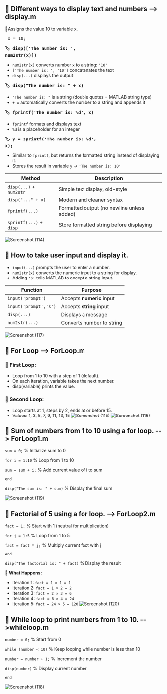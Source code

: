 ## 🎯 Different ways to display text and numbers --> display.m

🔸Assigns the value 10 to variable x.
<pre> x = 10;</pre>

**<pre>🏷️ disp(['The number is: ', num2str(x)])</pre>**
- ```num2str(x)``` converts number ```x``` to a string: ```'10'```
- ```['The number is: ', '10']``` concatenates the text
- ```disp(...)``` displays the output

**<pre>🏷️ disp("The number is: " + x)</pre>**
- ```"The number is: "``` is a string (double quotes = MATLAB string type)
- ```+ x``` automatically converts the number to a string and appends it

**<pre>🏷️ fprintf('The number is: %d', x)</pre>**
- ```fprintf``` formats and displays text
- ```%d``` is a placeholder for an integer

**<pre>🏷️ y = sprintf('The number is: %d', x);</pre>**
- Similar to ```fprintf```, but returns the formatted string instead of displaying it.
- Stores the result in variable ```y``` → ```'The number is: 10'```

| Method | Description |
| -------- | -------- |
| ```disp(...)``` + ```num2str``` | Simple text display, old-style |
| ```disp("..." + x)``` | Modern and cleaner syntax |
| ```fprintf(...)``` | Formatted output (no newline unless added) |
| ```sprintf(...)``` + ```disp``` | Store formatted string before displaying |

![Screenshot (114)](https://github.com/user-attachments/assets/9cb3c82f-99c9-462f-8aa6-d5e4e2161334)

## 🎯 How to take user input and display it.
- ```input(...)``` prompts the user to enter a number.
- ```num2str(x)``` converts the numeric input to a string for display.
- Adding ```'s'``` tells MATLAB to accept a string input.

| Function | Purpose |
| -------- | -------- |
| ```input('prompt')``` |	Accepts **numeric** input |
| ```input('prompt','s')``` |	Accepts **string** input |
| ```disp(...)``` |	Displays a message |
| ```num2str(...)``` |	Converts number to string |

![Screenshot (117)](https://github.com/user-attachments/assets/25acfc23-c9b1-4f24-a04f-1b7563cfa960)

## 🎯 For Loop --> ForLoop.m
### 🔁 First Loop:
- Loop from 1 to 10 with a step of 1 (default).
- On each iteration, variable takes the next number.
- disp(variable) prints the value.

### 🔁 Second Loop:
- Loop starts at 1, steps by 2, ends at or before 15.
- Values: 1, 3, 5, 7, 9, 11, 13, 15
![Screenshot (115)](https://github.com/user-attachments/assets/45dba88e-62c8-43ce-8462-faeb007d6e53)
![Screenshot (116)](https://github.com/user-attachments/assets/e9ddd410-2e39-4fb8-9994-34dd0341b2fe)

## 🎯 Sum of numbers from 1 to 10 using a for loop. --> ForLoop1.m
```sum = 0;```                   % Initialize sum to 0

```for i = 1:10```               % Loop from 1 to 10

```sum = sum + i;```             % Add current value of i to sum
    
```end```

```disp("The sum is: " + sum)``` % Display the final sum

![Screenshot (119)](https://github.com/user-attachments/assets/aa31b9fb-6d3c-47f5-af18-cde4c7e628a6)

## 🎯 Factorial of 5 using a for loop. --> ForLoop2.m
```fact = 1;```                         % Start with 1 (neutral for multiplication)

```for j = 1:5```                       % Loop from 1 to 5

```fact = fact * j;```              % Multiply current fact with j

```end```

```disp("The factorial is: " + fact)``` % Display the result

**🧮 What Happens:**
- Iteration 1: ```fact = 1 × 1 = 1```
- Iteration 2: ```fact = 1 × 2 = 2```
- Iteration 3: ```fact = 2 × 3 = 6```
- Iteration 4: ```fact = 6 × 4 = 24```
- Iteration 5: ```fact = 24 × 5 = 120```
![Screenshot (120)](https://github.com/user-attachments/assets/2cee14a9-e3d0-45aa-bf29-e2180346b52c)

## 🎯 While loop to print numbers from 1 to 10. -->whileloop.m
```number = 0;```               % Start from 0

```while (number < 10)```       % Keep looping while number is less than 10

```number = number + 1;```  % Increment the number
    
```disp(number)```          % Display current number
    
```end```

![Screenshot (118)](https://github.com/user-attachments/assets/83cad13c-c14a-450f-8eec-fbaf5d6b0d01)



